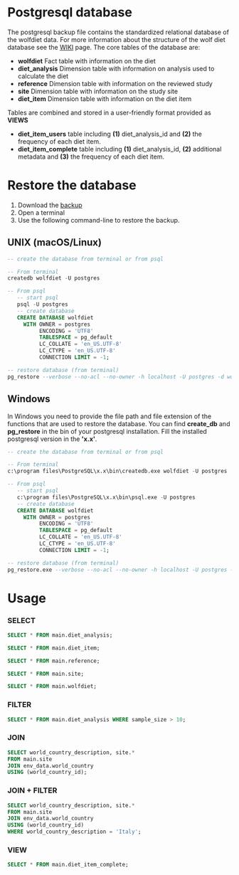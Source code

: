 # Postgresql database  

The postgresql backup file contains the standardized relational database of the wolfdiet data. 
For more information about the structure of the wolf diet database see the [WIKI](https://github.com/andreacorra/WolfDiet/wiki) page. The core tables of the database are: 


  * **wolfdiet** Fact table with information on the diet
  * **diet_analysis** Dimension table with information on analysis used to calculate the diet
  * **reference** Dimension table with information on the reviewed study
  * **site** Dimension table with information on the study site
  * **diet_item** Dimension table with information on the diet item

Tables are combined and stored in a user-friendly format provided as **VIEWS**
  * **diet_item_users** table including **(1)** diet_analysis_id and **(2)** the frequency of each diet item. 
  * **diet_item_complete** table including **(1)** diet_analysis_id, **(2)** additional metadata and **(3)** the frequency of each diet item. 

# Restore the database 

1. Download the [backup](https://github.com/andreacorra/wolfdiet/raw/master/data/wolfdiet_psql/wolfdiet_0-2-0.backup) 
2. Open a terminal 
3. Use the following command-line to restore the backup.
  
## UNIX (macOS/Linux)

``` sql
-- create the database from terminal or from psql 

-- From terminal 
createdb wolfdiet -U postgres

-- From psql 
   -- start psql
   psql -U postgres
   -- create database
   CREATE DATABASE wolfdiet 
     WITH OWNER = postgres 
          ENCODING = 'UTF8' 
          TABLESPACE = pg_default 
          LC_COLLATE = 'en_US.UTF-8' 
          LC_CTYPE = 'en_US.UTF-8' 
          CONNECTION LIMIT = -1;      

-- restore database (from terminal)
pg_restore --verbose --no-acl --no-owner -h localhost -U postgres -d wolfdiet ~/Downloads/wolfdiet_0-2-0.backup
``` 

## Windows
In Windows you need to provide the file path and file extension of the functions that are used to restore the database. You can find **create_db** and **pg_restore** in the bin of your postgresql installation. Fill the installed postgresql version in the **'x.x'**.

``` sql
-- create the database from terminal or from psql 

-- From terminal 
c:\program files\PostgreSQL\x.x\bin\createdb.exe wolfdiet -U postgres

-- From psql 
   -- start psql 
   c:\program files\PostgreSQL\x.x\bin\psql.exe -U postgres
   -- create database
   CREATE DATABASE wolfdiet 
     WITH OWNER = postgres 
          ENCODING = 'UTF8' 
          TABLESPACE = pg_default 
          LC_COLLATE = 'en_US.UTF-8' 
          LC_CTYPE = 'en_US.UTF-8' 
          CONNECTION LIMIT = -1;          

-- restore database (from terminal)
pg_restore.exe --verbose --no-acl --no-owner -h localhost -U postgres -d wolfdiet ~\Downloads\wolfdiet_0-2-0.backup
``` 

# Usage


### SELECT 
``` sql
SELECT * FROM main.diet_analysis;

SELECT * FROM main.diet_item;

SELECT * FROM main.reference;

SELECT * FROM main.site;

SELECT * FROM main.wolfdiet;
``` 

### FILTER 
``` sql
SELECT * FROM main.diet_analysis WHERE sample_size > 10;
``` 

### JOIN 
``` sql
SELECT world_country_description, site.* 
FROM main.site 
JOIN env_data.world_country 
USING (world_country_id);
``` 

### JOIN + FILTER 
``` sql
SELECT world_country_description, site.* 
FROM main.site 
JOIN env_data.world_country 
USING (world_country_id)
WHERE world_country_description = 'Italy';
```

### VIEW 
``` sql
SELECT * FROM main.diet_item_complete;
``` 
